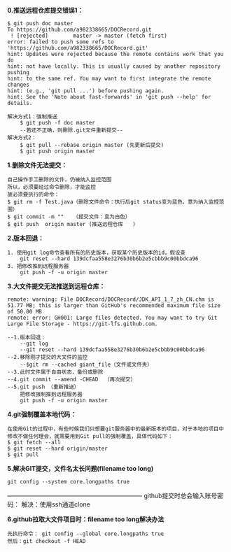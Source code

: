 
**0.推送远程仓库提交错误1：**
    
    $ git push doc master
    To https://github.com/a982338665/DOCRecord.git
     ! [rejected]        master -> master (fetch first)
    error: failed to push some refs to 'https://github.com/a982338665/DOCRecord.git'
    hint: Updates were rejected because the remote contains work that you do
    hint: not have locally. This is usually caused by another repository pushing
    hint: to the same ref. You may want to first integrate the remote changes
    hint: (e.g., 'git pull ...') before pushing again.
    hint: See the 'Note about fast-forwards' in 'git push --help' for details.
    
    解决方式1：强制推送
        $ git push -f doc master
        --若还不正确，则删除.git文件重新提交--
    解决方式2：
        $ git pull --rebase origin master (先更新后提交)
        $ git push origin master
        
**1.删除文件无法提交：**

	自己操作手工删除的文件，仍被纳入监控范围
	所以，必须要经过命令删除，才能监控
	故必须要执行的命令：
	$ git rm -f Test.java（删除文件命令：执行后git status变为蓝色，意为纳入监控范围）
	$ git commit -m ""   （提交文件：变为白色）
	$ git push  origin master (推送远程仓库	)

**2.版本回退：**
    
    1. 使用git log命令查看所有的历史版本，获取某个历史版本的id，假设查
        git reset --hard 139dcfaa558e3276b30b6b2e5cbbb9c00bbdca96  
    3. 把修改推到远程服务器
        git push -f -u origin master  
    
**3.大文件提交无法推送到远程仓库：**

    remote: warning: File DOCRecord/DOCRecord/JDK_API_1_7_zh_CN.chm is 51.77 MB; this is larger than GitHub's recommended maximum file size of 50.00 MB
    remote: error: GH001: Large files detected. You may want to try Git Large File Storage - https://git-lfs.github.com.
    
	--1.版本回退：
		--git log
		--git reset --hard 139dcfaa558e3276b30b6b2e5cbbb9c00bbdca96
	--2.移除刚才提交的大文件的监控
		--$git rm --cached giant_file（文件或文件夹）
	--3.此时文件属于自由状态，备份或删除
	--4.git commit --amend -CHEAD  （再次提交）
	--5.git push （重新推送）
	    把修改强制推到远程服务器
   		git push -f -u origin master
   		
**4.git强制覆盖本地代码：**

    在使用Git的过程中，有些时候我们只想要git服务器中的最新版本的项目，对于本地的项目中修改不做任何理会，就需要用到Git pull的强制覆盖，具体代码如下：
    $ git fetch --all
    $ git reset --hard origin/master 
    $ git pull
    
**5.解决GIT提交，文件名太长问题(filename too long)**  
  
    git config --system core.longpaths true  



——————————————————————
github提交时总会输入账号密码：
	解决：使用ssh通道clone


**6.github拉取大文件项目时：filename too long解决办法**
    
    先执行命令： git config --global core.longpaths true
    然后：git checkout -f HEAD
          
